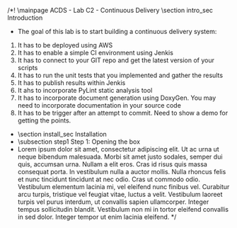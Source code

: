 /*! \mainpage ACDS - Lab C2 - Continuous Delivery
 \section intro_sec Introduction
 * The goal of this lab is to start building a continuous delivery system:
 1. It has to be deployed using AWS
 2. It has to enable a simple CI environment using Jenkis
 3. It has to connect to your GIT repo and get the latest version of your scripts
 4. It has to run the unit tests that you implemented and gather the results
 5. It has to publish results within Jenkis
 7. It ahs to incorporate PyLint static analysis tool
 8. It has to incorporate document generation using DoxyGen. You may need to incorporate documentation in your source code
 9. It has to be trigger after an attempt to commit. Need to show a demo for getting the points.
 * \section install_sec Installation
 * \subsection step1 Step 1: Opening the box
 *  Lorem ipsum dolor sit amet, consectetur adipiscing elit. Ut ac urna ut neque bibendum malesuada. Morbi sit amet justo sodales, semper dui quis, accumsan urna. Nullam a elit eros. Cras id risus quis massa consequat porta. In vestibulum nulla a auctor mollis. Nulla rhoncus felis et nunc tincidunt tincidunt at nec odio. Cras ut commodo odio. Vestibulum elementum lacinia mi, vel eleifend nunc finibus vel. Curabitur arcu turpis, tristique vel feugiat vitae, luctus a velit. Vestibulum laoreet turpis vel purus interdum, ut convallis sapien ullamcorper. Integer tempus sollicitudin blandit. Vestibulum non mi in tortor eleifend convallis in sed dolor. Integer tempor ut enim lacinia eleifend. 
 */